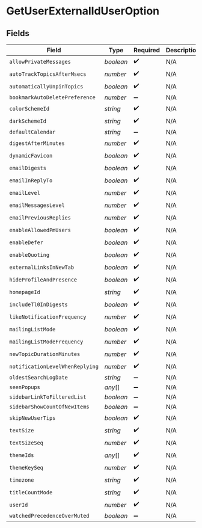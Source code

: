 # GetUserExternalIdUserOption


## Fields

| Field                           | Type                            | Required                        | Description                     |
| ------------------------------- | ------------------------------- | ------------------------------- | ------------------------------- |
| `allowPrivateMessages`          | *boolean*                       | :heavy_check_mark:              | N/A                             |
| `autoTrackTopicsAfterMsecs`     | *number*                        | :heavy_check_mark:              | N/A                             |
| `automaticallyUnpinTopics`      | *boolean*                       | :heavy_check_mark:              | N/A                             |
| `bookmarkAutoDeletePreference`  | *number*                        | :heavy_minus_sign:              | N/A                             |
| `colorSchemeId`                 | *string*                        | :heavy_check_mark:              | N/A                             |
| `darkSchemeId`                  | *string*                        | :heavy_check_mark:              | N/A                             |
| `defaultCalendar`               | *string*                        | :heavy_minus_sign:              | N/A                             |
| `digestAfterMinutes`            | *number*                        | :heavy_check_mark:              | N/A                             |
| `dynamicFavicon`                | *boolean*                       | :heavy_check_mark:              | N/A                             |
| `emailDigests`                  | *boolean*                       | :heavy_check_mark:              | N/A                             |
| `emailInReplyTo`                | *boolean*                       | :heavy_check_mark:              | N/A                             |
| `emailLevel`                    | *number*                        | :heavy_check_mark:              | N/A                             |
| `emailMessagesLevel`            | *number*                        | :heavy_check_mark:              | N/A                             |
| `emailPreviousReplies`          | *number*                        | :heavy_check_mark:              | N/A                             |
| `enableAllowedPmUsers`          | *boolean*                       | :heavy_check_mark:              | N/A                             |
| `enableDefer`                   | *boolean*                       | :heavy_check_mark:              | N/A                             |
| `enableQuoting`                 | *boolean*                       | :heavy_check_mark:              | N/A                             |
| `externalLinksInNewTab`         | *boolean*                       | :heavy_check_mark:              | N/A                             |
| `hideProfileAndPresence`        | *boolean*                       | :heavy_check_mark:              | N/A                             |
| `homepageId`                    | *string*                        | :heavy_check_mark:              | N/A                             |
| `includeTl0InDigests`           | *boolean*                       | :heavy_check_mark:              | N/A                             |
| `likeNotificationFrequency`     | *number*                        | :heavy_check_mark:              | N/A                             |
| `mailingListMode`               | *boolean*                       | :heavy_check_mark:              | N/A                             |
| `mailingListModeFrequency`      | *number*                        | :heavy_check_mark:              | N/A                             |
| `newTopicDurationMinutes`       | *number*                        | :heavy_check_mark:              | N/A                             |
| `notificationLevelWhenReplying` | *number*                        | :heavy_check_mark:              | N/A                             |
| `oldestSearchLogDate`           | *string*                        | :heavy_minus_sign:              | N/A                             |
| `seenPopups`                    | *any*[]                         | :heavy_minus_sign:              | N/A                             |
| `sidebarLinkToFilteredList`     | *boolean*                       | :heavy_minus_sign:              | N/A                             |
| `sidebarShowCountOfNewItems`    | *boolean*                       | :heavy_minus_sign:              | N/A                             |
| `skipNewUserTips`               | *boolean*                       | :heavy_check_mark:              | N/A                             |
| `textSize`                      | *string*                        | :heavy_check_mark:              | N/A                             |
| `textSizeSeq`                   | *number*                        | :heavy_check_mark:              | N/A                             |
| `themeIds`                      | *any*[]                         | :heavy_check_mark:              | N/A                             |
| `themeKeySeq`                   | *number*                        | :heavy_check_mark:              | N/A                             |
| `timezone`                      | *string*                        | :heavy_check_mark:              | N/A                             |
| `titleCountMode`                | *string*                        | :heavy_check_mark:              | N/A                             |
| `userId`                        | *number*                        | :heavy_check_mark:              | N/A                             |
| `watchedPrecedenceOverMuted`    | *boolean*                       | :heavy_minus_sign:              | N/A                             |